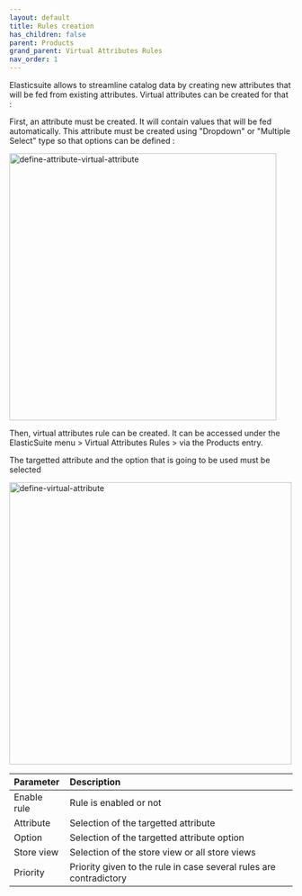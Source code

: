 ```yaml
---
layout: default
title: Rules creation
has_children: false
parent: Products
grand_parent: Virtual Attributes Rules
nav_order: 1
---
```


Elasticsuite allows to streamline catalog data by creating new attributes that will be fed from existing attributes. Virtual attributes can be created for that :

First, an attribute must be created. It will contain values that will be fed automatically.
This attribute must be created using "Dropdown" or "Multiple Select" type so that options can be defined : 

<img width="475" alt="define-attribute-virtual-attribute" src="https://user-images.githubusercontent.com/98949123/154106299-0a408157-d6a8-4a73-9fec-f0aeabf057bc.PNG">

Then, virtual attributes rule can be created. It can be accessed under the ElasticSuite menu > Virtual Attributes Rules > via the Products entry.

The targetted attribute and the option that is going to be used must be selected 

<img width="502" alt="define-virtual-attribute" src="https://user-images.githubusercontent.com/98949123/154109363-1d2d9d1c-9c76-4f9c-8043-d5f32b1cede9.PNG">

| Parameter    | Description |
|:-------------|:------|
|Enable rule|Rule is enabled or not|
|Attribute|Selection of the targetted attribute|
|Option|Selection of the targetted attribute option|
|Store view|Selection of the store view or all store views|
|Priority|Priority given to the rule in case several rules are contradictory|
